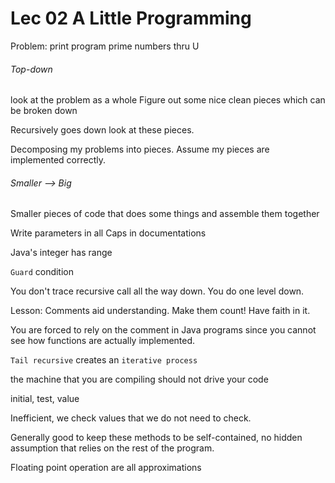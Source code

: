 # Lec 02 A Little Programming

Problem: print program prime numbers thru U

###### Top-down
look at the problem as a whole
Figure out some nice clean pieces which can be broken down

Recursively goes down look at these pieces.

Decomposing my problems into pieces.
Assume my pieces are implemented correctly.

###### Smaller --> Big
Smaller pieces of code that does some things and assemble them together

Write parameters in all Caps in documentations

Java's integer has range


`Guard` condition

You don't trace recursive call all the way down. You do one level down.

Lesson: Comments aid understanding. Make them count! Have faith in it.

You are forced to rely on the comment in Java programs since you cannot see how functions are actually implemented.

`Tail recursive` creates an `iterative process`

the machine that you are compiling should not drive your code

initial, test, value

Inefficient, we check values that we do not need to check.

Generally good to keep these methods to be self-contained, no hidden assumption that relies on the rest of the program.

Floating point operation are all approximations

